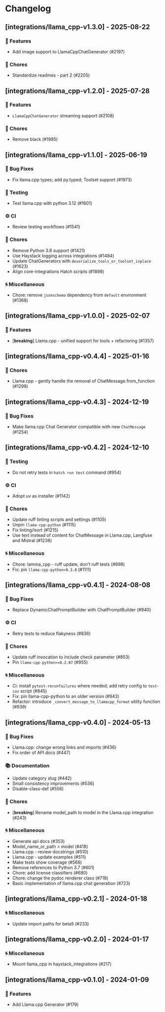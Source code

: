 # Changelog

## [integrations/llama_cpp-v1.3.0] - 2025-08-22

### 🚀 Features

- Add image support to LlamaCppChatGenerator (#2197)

### 🧹 Chores

- Standardize readmes - part 2 (#2205)


## [integrations/llama_cpp-v1.2.0] - 2025-07-28

### 🚀 Features

- `LlamaCppChatGenerator` streaming support (#2108)

### 🧹 Chores

- Remove black (#1985)


## [integrations/llama_cpp-v1.1.0] - 2025-06-19

### 🐛 Bug Fixes

- Fix llama.cpp types; add py.typed; Toolset support (#1973)

### 🧪 Testing

- Test llama.cpp with python 3.12 (#1601)

### ⚙️ CI

- Review testing workflows (#1541)

### 🧹 Chores

- Remove Python 3.8 support (#1421)
- Use Haystack logging across integrations (#1484)
- Update ChatGenerators with `deserialize_tools_or_toolset_inplace` (#1623)
- Align core-integrations Hatch scripts (#1898)

### 🌀 Miscellaneous

- Chore: remove `jsonschema` dependency from `default` environment (#1368)

## [integrations/llama_cpp-v1.0.0] - 2025-02-07

### 🚀 Features

- [**breaking**] Llama.cpp - unified support for tools + refactoring (#1357)


## [integrations/llama_cpp-v0.4.4] - 2025-01-16

### 🧹 Chores

- Llama.cpp - gently handle the removal of ChatMessage.from_function (#1298)


## [integrations/llama_cpp-v0.4.3] - 2024-12-19

### 🐛 Bug Fixes

- Make llama.cpp Chat Generator compatible with new `ChatMessage` (#1254)


## [integrations/llama_cpp-v0.4.2] - 2024-12-10

### 🧪 Testing

- Do not retry tests in `hatch run test` command (#954)

### ⚙️ CI

- Adopt uv as installer (#1142)

### 🧹 Chores

- Update ruff linting scripts and settings (#1105)
- Unpin `llama-cpp-python` (#1115)
- Fix linting/isort (#1215)
- Use text instead of content for ChatMessage in Llama.cpp, Langfuse and Mistral (#1238)

### 🌀 Miscellaneous

- Chore: lamma_cpp - ruff update, don't ruff tests (#998)
- Fix: pin `llama-cpp-python<0.3.0` (#1111)

## [integrations/llama_cpp-v0.4.1] - 2024-08-08

### 🐛 Bug Fixes

- Replace DynamicChatPromptBuilder with ChatPromptBuilder (#940)

### ⚙️ CI

- Retry tests to reduce flakyness (#836)

### 🧹 Chores

- Update ruff invocation to include check parameter (#853)
- Pin `llama-cpp-python>=0.2.87` (#955)

### 🌀 Miscellaneous

- Ci: install `pytest-rerunfailures` where needed; add retry config to `test-cov` script (#845)
- Fix: pin llama-cpp-python to an older version (#943)
- Refactor: introduce `_convert_message_to_llamacpp_format` utility function (#939)

## [integrations/llama_cpp-v0.4.0] - 2024-05-13

### 🐛 Bug Fixes

- Llama.cpp: change wrong links and imports (#436)
- Fix order of API docs (#447)

### 📚 Documentation

- Update category slug (#442)
- Small consistency improvements (#536)
- Disable-class-def (#556)

### 🧹 Chores

- [**breaking**] Rename model_path to model in the Llama.cpp integration (#243)

### 🌀 Miscellaneous

- Generate api docs (#353)
- Model_name_or_path > model (#418)
- Llama.cpp - review docstrings (#510)
- Llama.cpp - update examples (#511)
- Make tests show coverage (#566)
- Remove references to Python 3.7 (#601)
- Chore: add license classifiers (#680)
- Chore: change the pydoc renderer class (#718)
- Basic implementation of llama.cpp chat generation (#723)

## [integrations/llama_cpp-v0.2.1] - 2024-01-18

### 🌀 Miscellaneous

- Update import paths for beta5 (#233)

## [integrations/llama_cpp-v0.2.0] - 2024-01-17

### 🌀 Miscellaneous

- Mount llama_cpp in haystack_integrations (#217)

## [integrations/llama_cpp-v0.1.0] - 2024-01-09

### 🚀 Features

- Add Llama.cpp Generator (#179)

<!-- generated by git-cliff -->

